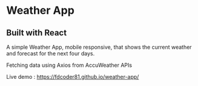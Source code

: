 # Weather App

## Built with React

A simple Weather App, mobile responsive, that shows the current weather and forecast for the next four days.

Fetching data using Axios from AccuWeather APIs

Live demo : https://fdcoder81.github.io/weather-app/
